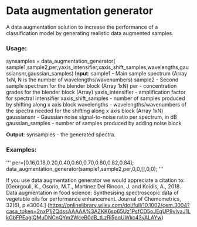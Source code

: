 # Data augmentation generator
A data augmentation solution to increase the performance of a classification model by generating realistic data augmented samples.

### Usage:
  synsamples = data_augmentation_generator( sample1,sample2,per,yaxis_intensifier,xaxis_shift_samples,wavelengths,gaussiansnr,gaussian_samples) 
   **Input**:
              sample1 - Main sample spectrum (Array 1xN, N is the number of
                        wavelengths/wavenumbers)
              sample2 - Second sample spectrum for the blender block (Array 1xN) 
              per - concentration grades for the blender block (Array)
              yaxis_intensifier - amplification factor for spectral intensifier
              xaxis_shift_samples - number of samples produced by shifting
                                    along x axis block
              wavelengths - wavelengths/wavenumbers of the spectra needed
                            for the shifting along x axis block (Array 1xN)
              gaussiansnr - Gaussian noise signal-to-noise ratio per spectrum, in dB
              gaussian_samples - number of samples produced by adding noise
                                 block
              
 **Output**:
             synsamples - the generated spectra.   

### Examples:
'''
per=[0.16,0.18,0.20,0.40,0.60,0.70,0.80,0.82,0.84];
data_augmentation_generator(sample1,sample2,per,0,0,[],0,0); 
'''

If you use data augmentation generator we would appreciate a citation to:
[Georgouli, K., Osorio, M.T., Martinez Del Rincon, J. and Koidis, A., 2018. Data augmentation in food science: Synthesising spectroscopic data of vegetable oils for performance enhancement. Journal of Chemometrics, 32(6), p.e3004.] (https://onlinelibrary.wiley.com/doi/full/10.1002/cem.3004?casa_token=2nxP1jZQdssAAAAA%3AZKK6sp65Uz1PsfCD5oJEqUP9vIyaJ1LkGbFPEagIQMuDNCnQYm2WceB0dB_tLzRi5pqUWkc43yALAYw)

